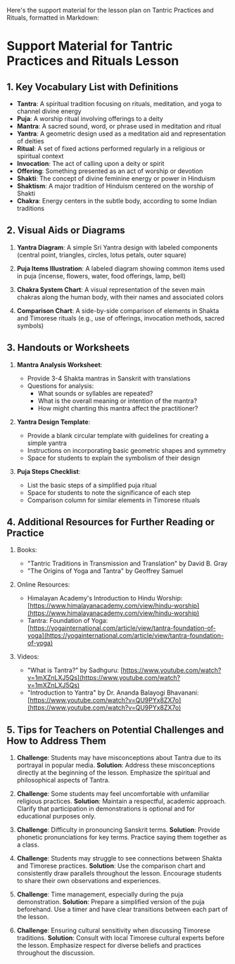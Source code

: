 Here's the support material for the lesson plan on Tantric Practices and Rituals, formatted in Markdown:

# Support Material for Tantric Practices and Rituals Lesson

## 1. Key Vocabulary List with Definitions

- **Tantra**: A spiritual tradition focusing on rituals, meditation, and yoga to channel divine energy
- **Puja**: A worship ritual involving offerings to a deity
- **Mantra**: A sacred sound, word, or phrase used in meditation and ritual
- **Yantra**: A geometric design used as a meditation aid and representation of deities
- **Ritual**: A set of fixed actions performed regularly in a religious or spiritual context
- **Invocation**: The act of calling upon a deity or spirit
- **Offering**: Something presented as an act of worship or devotion
- **Shakti**: The concept of divine feminine energy or power in Hinduism
- **Shaktism**: A major tradition of Hinduism centered on the worship of Shakti
- **Chakra**: Energy centers in the subtle body, according to some Indian traditions

## 2. Visual Aids or Diagrams

1. **Yantra Diagram**: A simple Sri Yantra design with labeled components (central point, triangles, circles, lotus petals, outer square)

2. **Puja Items Illustration**: A labeled diagram showing common items used in puja (incense, flowers, water, food offerings, lamp, bell)

3. **Chakra System Chart**: A visual representation of the seven main chakras along the human body, with their names and associated colors

4. **Comparison Chart**: A side-by-side comparison of elements in Shakta and Timorese rituals (e.g., use of offerings, invocation methods, sacred symbols)

## 3. Handouts or Worksheets

1. **Mantra Analysis Worksheet**:
   - Provide 3-4 Shakta mantras in Sanskrit with translations
   - Questions for analysis:
     * What sounds or syllables are repeated?
     * What is the overall meaning or intention of the mantra?
     * How might chanting this mantra affect the practitioner?

2. **Yantra Design Template**:
   - Provide a blank circular template with guidelines for creating a simple yantra
   - Instructions on incorporating basic geometric shapes and symmetry
   - Space for students to explain the symbolism of their design

3. **Puja Steps Checklist**:
   - List the basic steps of a simplified puja ritual
   - Space for students to note the significance of each step
   - Comparison column for similar elements in Timorese rituals

## 4. Additional Resources for Further Reading or Practice

1. Books:
   - "Tantric Traditions in Transmission and Translation" by David B. Gray
   - "The Origins of Yoga and Tantra" by Geoffrey Samuel

2. Online Resources:
   - Himalayan Academy's Introduction to Hindu Worship: [https://www.himalayanacademy.com/view/hindu-worship](https://www.himalayanacademy.com/view/hindu-worship)
   - Tantra: Foundation of Yoga: [https://yogainternational.com/article/view/tantra-foundation-of-yoga](https://yogainternational.com/article/view/tantra-foundation-of-yoga)

3. Videos:
   - "What is Tantra?" by Sadhguru: [https://www.youtube.com/watch?v=1mXZnLXJ5Qs](https://www.youtube.com/watch?v=1mXZnLXJ5Qs)
   - "Introduction to Yantra" by Dr. Ananda Balayogi Bhavanani: [https://www.youtube.com/watch?v=QU9PYx8ZX7o](https://www.youtube.com/watch?v=QU9PYx8ZX7o)

## 5. Tips for Teachers on Potential Challenges and How to Address Them

1. **Challenge**: Students may have misconceptions about Tantra due to its portrayal in popular media.
   **Solution**: Address these misconceptions directly at the beginning of the lesson. Emphasize the spiritual and philosophical aspects of Tantra.

2. **Challenge**: Some students may feel uncomfortable with unfamiliar religious practices.
   **Solution**: Maintain a respectful, academic approach. Clarify that participation in demonstrations is optional and for educational purposes only.

3. **Challenge**: Difficulty in pronouncing Sanskrit terms.
   **Solution**: Provide phonetic pronunciations for key terms. Practice saying them together as a class.

4. **Challenge**: Students may struggle to see connections between Shakta and Timorese practices.
   **Solution**: Use the comparison chart and consistently draw parallels throughout the lesson. Encourage students to share their own observations and experiences.

5. **Challenge**: Time management, especially during the puja demonstration.
   **Solution**: Prepare a simplified version of the puja beforehand. Use a timer and have clear transitions between each part of the lesson.

6. **Challenge**: Ensuring cultural sensitivity when discussing Timorese traditions.
   **Solution**: Consult with local Timorese cultural experts before the lesson. Emphasize respect for diverse beliefs and practices throughout the discussion.